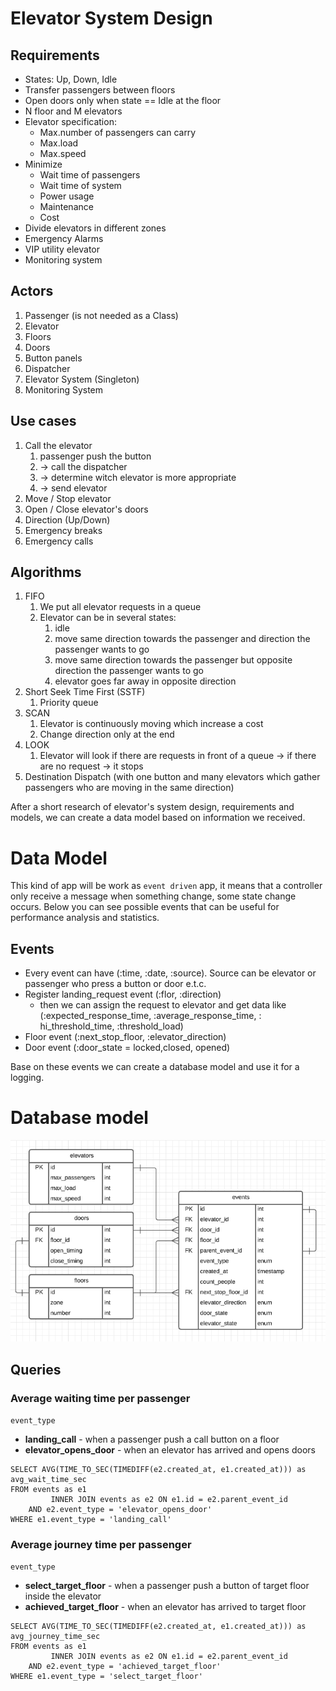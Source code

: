 # Elevator System Design

## Requirements

- States: Up, Down, Idle
- Transfer passengers between floors
- Open doors only when state == Idle at the floor
- N floor and M elevators
- Elevator specification:
    - Max.number of passengers can carry
    - Max.load
    - Max.speed
- Minimize
    - Wait time of passengers
    - Wait time of system
    - Power usage
    - Maintenance
    - Cost
- Divide elevators in different zones
- Emergency Alarms
- VIP utility elevator
- Monitoring system

## Actors

1. Passenger (is not needed as a Class)
2. Elevator
3. Floors
4. Doors
5. Button panels
6. Dispatcher
7. Elevator System (Singleton)
8. Monitoring System

## Use cases

1. Call the elevator
    1. passenger push the button
    2. -> call the dispatcher
    3. -> determine witch elevator is more appropriate
    4. -> send elevator
2. Move / Stop elevator
3. Open / Close elevator's doors
4. Direction (Up/Down)
5. Emergency breaks
6. Emergency calls

## Algorithms

1. FIFO
    1. We put all elevator requests in a queue
    2. Elevator can be in several states:
        1. idle
        2. move same direction towards the passenger and direction the passenger wants to go
        3. move same direction towards the passenger but opposite direction the passenger wants to go
        4. elevator goes far away in opposite direction
2. Short Seek Time First (SSTF)
    1. Priority queue
3. SCAN
    1. Elevator is continuously moving which increase a cost
    2. Change direction only at the end
4. LOOK
    1. Elevator will look if there are requests in front of a queue -> if there are no request -> it stops
5. Destination Dispatch (with one button and many elevators which gather passengers who are moving in the same
   direction)

After a short research of elevator's system design, requirements and models, we can create a data model based on
information we received.

# Data Model

This kind of app will be work as `event driven` app, it means that a controller only receive a message when something
change, some state change occurs. Below you can see possible events that can be useful for performance analysis and
statistics.

## Events

- Every event can have (:time, :date, :source). Source can be elevator or passenger who press a button or door e.t.c.
- Register landing_request event (:flor, :direction)
    - then we can assign the request to elevator and get data like (:expected_response_time, :average_response_time, :
      hi_threshold_time, :threshold_load)
- Floor event (:next_stop_floor, :elevator_direction)
- Door event (:door_state = locked,closed, opened)

Base on these events we can create a database model and use it for a logging.

# Database model

![image](db_model.png)

## Queries

### Average waiting time per passenger
`event_type`
- <b>landing_call</b> - when a passenger push a call button on a floor
- <b>elevator_opens_door</b> - when an elevator has arrived and opens doors
```
SELECT AVG(TIME_TO_SEC(TIMEDIFF(e2.created_at, e1.created_at))) as avg_wait_time_sec
FROM events as e1
         INNER JOIN events as e2 ON e1.id = e2.parent_event_id
    AND e2.event_type = 'elevator_opens_door'
WHERE e1.event_type = 'landing_call'
```

### Average journey time per passenger
`event_type`
- <b>select_target_floor</b> - when a passenger push a button of target floor inside the elevator
- <b>achieved_target_floor</b> - when an elevator has arrived to target floor
```
SELECT AVG(TIME_TO_SEC(TIMEDIFF(e2.created_at, e1.created_at))) as avg_journey_time_sec
FROM events as e1
         INNER JOIN events as e2 ON e1.id = e2.parent_event_id
    AND e2.event_type = 'achieved_target_floor'
WHERE e1.event_type = 'select_target_floor'
```